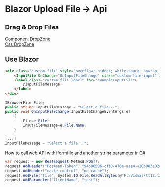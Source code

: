
# Blazor Upload File &rarr; Api

## Drag & Drop Files

[Component DropZone](https://github.com/adriana634/BlazorFileUpload/blob/main/BlazorFileUpload/Shared/DropZone.razor)  
[Css DropZone](https://github.com/adriana634/BlazorFileUpload/blob/main/BlazorFileUpload/Shared/DropZone.razor.css)  

## Use Blazor <InputFile>

```html
<div class="custom-file" style="overflow: hidden; white-space: nowrap;" id="customFile">
    <InputFile OnChange="OnInputFileChange" class="custom-file-input" id="exampleInputFile" aria-describedby="fileHelp" multiple></InputFile>
    <label class="custom-file-label" for="exampleInputFile">
        @InputFileMessage 
    </label>
</div>
```
```csharp
IBrowserFile File;
public string InputFileMessage = "Select a file...";
public void OnInputFileChange(InputFileChangeEventArgs e)
    {
        File=e.File;
        InputFileMessage=e.File.Name;
    }

[...]
InputFileMessage = "Select a file...";
```

How to call web API with iformfile and another string parameter in C#

```csharp
var request = new RestRequest(Method.POST);
request.AddHeader("Postman-Token", "94b86506-cfb0-476e-aaa4-a10b083e32ad");
request.AddHeader("cache-control", "no-cache");
request.AddFile("file", System.IO.File.ReadAllBytes(@"F:\Vishal\tt12.txt"), "tt12.txt");
request.AddParameter("ClientName", "test");
```
